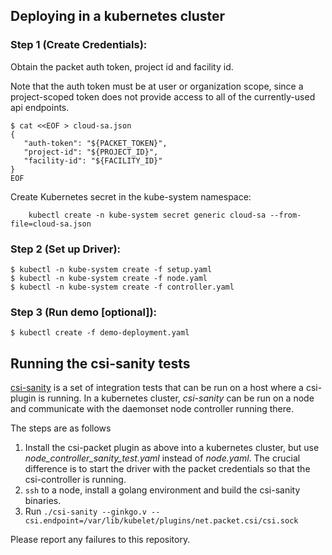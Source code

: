 ## Deploying in a kubernetes cluster

### Step 1 (Create Credentials):

Obtain the packet auth token, project id and facility id.

Note that the auth token must be at user or organization scope, since a project-scoped token does not provide access to all of the currently-used api endpoints.
```
$ cat <<EOF > cloud-sa.json
{
   "auth-token": "${PACKET_TOKEN}",
   "project-id": "${PROJECT_ID}",
   "facility-id": "${FACILITY_ID}"
}
EOF
```

Create Kubernetes secret in the kube-system namespace:
```
    kubectl create -n kube-system secret generic cloud-sa --from-file=cloud-sa.json
```

### Step 2 (Set up Driver):
```
$ kubectl -n kube-system create -f setup.yaml
$ kubectl -n kube-system create -f node.yaml
$ kubectl -n kube-system create -f controller.yaml
```

### Step 3 (Run demo [optional]):
```
$ kubectl create -f demo-deployment.yaml
```

## Running the csi-sanity tests

[csi-sanity](https://github.com/kubernetes-csi/csi-test/tree/master/cmd/csi-sanity) is a set of integration tests that can be run on a host where a csi-plugin is running.
In a kubernetes cluster, _csi-sanity_ can be run on a node and communicate with the daemonset node controller running there.

The steps are as follows

1. Install the csi-packet plugin as above into a kubernetes cluster, but use _node_controller_sanity_test.yaml_ instead of _node.yaml_.
   The crucial difference is to start the driver with the packet credentials so that the csi-controller is running.
2. `ssh` to a node, install a golang environment and build the csi-sanity binaries.
3. Run `./csi-sanity --ginkgo.v --csi.endpoint=/var/lib/kubelet/plugins/net.packet.csi/csi.sock`

Please report any failures to this repository.
